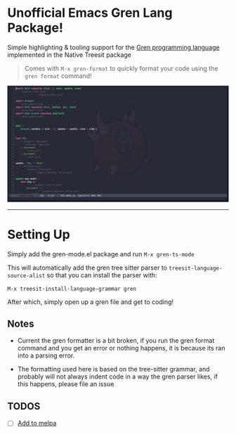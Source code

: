 # Unofficial Emacs Gren Lang Package!

Simple highlighting & tooling support for the [Gren programming language](https://gren-lang.org/) implemented in the Native Treesit package

> Comes with `M-x gren-format` to quickly format your code using the `gren format` command!

![Screenshot of the Gren 'Counter' example using this packages gren-mode](gren-highlight-example.png)

---

# Setting Up

Simply add the gren-mode.el package and run `M-x gren-ts-mode`

This will automatically add the gren tree sitter parser to `treesit-language-source-alist` so that you can install the parser with:
```
M-x treesit-install-language-grammar gren
```

After which, simply open up a gren file and get to coding!

## Notes

- Current the gren formatter is a bit broken, if you run the gren format command and you get an error or nothing happens, it is because its ran into a parsing error.

- The formatting used here is based on the tree-sitter grammar, and probably will not always indent code in a way the gren parser likes, if this happens, please file an issue


## TODOS

- [ ] [Add to melpa](https://github.com/melpa/melpa/blob/master/README.md)